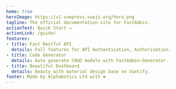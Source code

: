 ```yaml
---
home: true
heroImage: https://v1.vuepress.vuejs.org/hero.png
tagline: The official documentation site for FastAdmin.
actionText: Quick Start →
actionLink: /guide/
features:
- title: Fast Restful API
  details: Full features for API Authentication, Authorization.
- title: Code Generator
  details: Auto generate CRUD module with FastAdmin-Generator.
- title: Beautiful Dashboard
  details: Beauty with material design base on Vuetify.
footer: Made by Alphabotics Ltd with ❤️
---
```

